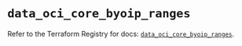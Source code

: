 # `data_oci_core_byoip_ranges`

Refer to the Terraform Registry for docs: [`data_oci_core_byoip_ranges`](https://registry.terraform.io/providers/oracle/oci/6.37.0/docs/data-sources/core_byoip_ranges).
